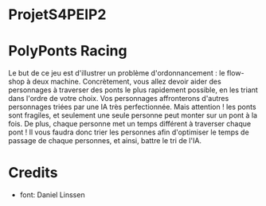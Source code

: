 # ProjetS4PEIP2
# PolyPonts Racing

Le but de ce jeu est d'illustrer un problème d'ordonnancement : le flow-shop à deux machine. Concrètement, vous allez devoir aider des personnages à traverser des ponts le plus rapidement possible, en les triant dans l'ordre de votre choix. Vos personnages affronterons d'autres personnages triées par une IA très perfectionnée. Mais attention ! les ponts sont fragiles, et seulement une seule personne peut monter sur un pont à la fois. De plus, chaque personne met un temps différent à traverser chaque pont ! Il vous faudra donc trier les personnes afin d'optimiser le temps de passage de chaque personnes, et ainsi, battre le tri de l'IA.

# Credits
- font: Daniel Linssen